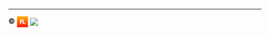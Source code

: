 <!-- ################################### -->
<!-- ################################### -->
<!-- ###########    Intro   ############ -->     
<!-- ################################### -->
<!-- ################################### -->

----------

**:copyright:** <a href="http://www.frontlineutilities.co.uk" align="absmiddle" ><img src="./private/readme/fl.jpg" height="22" align="absmiddle" /></a> <a href="http://stackoverflow.com/users/1143732/richard-peck?tab=profile" align="absmiddle" ><img src="https://avatars0.githubusercontent.com/u/1104431" height="22" align="absmiddle" /></a>

<!-- ################################### -->
<!-- ################################### -->
<!-- ############  Links  ############## -->
<!-- ################################### -->
<!-- ################################### -->

<!-- Main -->
[fl]:           https://www.frontlineutilities.co.uk
[pcfixes]:      https://www.pcfixes.com
[railshosting]: https://www.railshosting.com

<!-- DamageReClaims -->
[damagereclaims]: https://www.damagereclaims.co.uk
[claims]:         https://www.damagereclaims.co.uk/claim
[about]:          https://www.damagereclaims.co.uk/about

<!-- GitHub -->
[issues]: https://github.com/richpeck/railshosting/issues
[releases]: https://github.com/richpeck/railshosting/releases

<!-- ################################### -->
<!-- ################################### -->
<!-- ###########  Images  ############## -->
<!-- ################################### -->
<!-- ################################### -->

<!-- Info -->
[main]: ./private/readme/screens/main.jpg
[pcfixes_screenshot]: ./private/readme/pcfixes.png

<!-- Shields -->
[website]: https://img.shields.io/website-up-down-blue-red/http/shields.io.svg

<!-- ################################### -->
<!-- ################################### -->
